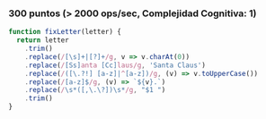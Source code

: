 ### 300 puntos (> 2000 ops/sec, Complejidad Cognitiva: 1)

```js
function fixLetter(letter) {
  return letter
    .trim()
    .replace(/[\s]+|[?]+/g, v => v.charAt(0))
    .replace(/[Ss]anta [Cc]laus/g, 'Santa Claus')
    .replace(/([\.?!] [a-z]|^[a-z])/g, (v) => v.toUpperCase())
    .replace(/[a-z]$/g, (v) => `${v}.`)
    .replace(/\s*([,\.\?])\s*/g, "$1 ")
    .trim()
}
```

